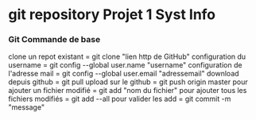<h1> git repository Projet 1 Syst Info </h1>
<h3> Git Commande de base </h3>
clone un repot existant = git clone "lien http de GitHub"
configuration du username = git config --global user.name "username"
configuration de l'adresse mail = git config --global user.email "adressemail"
download depuis github = git pull 
upload sur le github = git push origin master
pour ajouter un fichier modifié = git add "nom du fichier" 
pour ajouter tous les fichiers modifiés = git add --all
pour valider les add = git commit -m "message"


